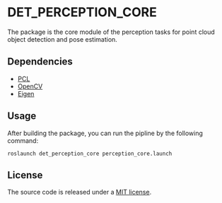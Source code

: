 # DET_PERCEPTION_CORE

The package is the core module of the perception tasks for point cloud object detection and pose estimation.

## Dependencies
* [PCL](http://pointclouds.org/)
* [OpenCV](http://opencv.org/)
* [Eigen](http://eigen.tuxfamily.org/index.php?title=Main_Page)

## Usage
After building the package, you can run the pipline by the following command:
```
roslaunch det_perception_core perception_core.launch
```

## License
The source code is released under a [MIT license](LICENSE).